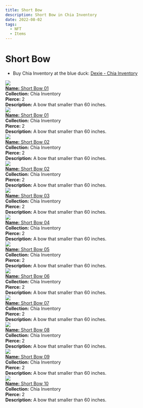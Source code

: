 ```yaml
---
title: Short Bow
description: Short Bow in Chia Inventory
date: 2022-08-02
tags:
  - NFT
  - Items
---
```


# Short Bow

- Buy Chia Inventory at the blue duck: [Dexie - Chia Inventory](https://dexie.space/offers/col16fpva26fhdjp2echs3cr7c30gzl7qe67hu9grtsjcqldz354asjsyzp6wx/xch)

<div class="item_thumbnail_detail">
<img src="https://mhrslttczhebs6uvexv4qlpj6tpqtom27eawplxiuhtt6npwwodq.arweave.net/YeMlzmLJyBl6lSXryC3p9N8JuZr5AWeu6KHnPzX2s4c"><br/>
<div><a href="https://www.spacescan.io/xch/coin/0x327ebc58ea89fd77ce3d22801320e806ab03ed059526d9e484e79903a99379ce"><strong>Name:</strong> Short Bow 01</a></div>
<div><strong>Collection:</strong> Chia Inventory</div>
<div><strong>Pierce:</strong> 2</div>
<div><strong>Description:</strong> A bow that smaller than 60 inches.</div>
</div>
<div class="item_thumbnail_detail">
<img src="https://wysajenhpma4zibrrs6vus7bx56sn2sgezkmye6ct25rephgdu.arweave.net/t_iQEkad7AcygMYy9Wkvhv30m6kYmVMwTwp67EjzmHc"><br/>
<div><a href="https://www.spacescan.io/xch/coin/0x2a9c84ce33fdac8483828f6c463de0a661fbe95a1362600503d8af7825291197"><strong>Name:</strong> Short Bow 01</a></div>
<div><strong>Collection:</strong> Chia Inventory</div>
<div><strong>Pierce:</strong> 2</div>
<div><strong>Description:</strong> A bow that smaller than 60 inches.</div>
</div>
<div class="item_thumbnail_detail">
<img src="https://2aktk2ghyfrp2dxrr444onxxczexjbco5vsbadxlmqn6mugj4e.arweave.net/0BU1aMfB-Yv0O8Y85xzb3Fkl0hE7tZBAO62Qb5lDJ4c"><br/>
<div><a href="https://www.spacescan.io/xch/coin/0xb320974a84f563884fc4d51e71a45d447c65c6242db1dd4c760bdc9739bad8bf"><strong>Name:</strong> Short Bow 02</a></div>
<div><strong>Collection:</strong> Chia Inventory</div>
<div><strong>Pierce:</strong> 2</div>
<div><strong>Description:</strong> A bow that smaller than 60 inches.</div>
</div>
<div class="item_thumbnail_detail">
<img src="https://itswwgynoa24srhrxmdbpkh2rjd4k7f7kdqkjsaxkycouwjora.arweave.net/ROVrGw1wNclE8bsGF6j6ikfFfL9Q4KTIF1YE6l_kuiI"><br/>
<div><a href="https://www.spacescan.io/xch/coin/0x62081144c2a8782c519b0364bbdc3fed55302336406f9389ccbe1d450fe9596e"><strong>Name:</strong> Short Bow 02</a></div>
<div><strong>Collection:</strong> Chia Inventory</div>
<div><strong>Pierce:</strong> 2</div>
<div><strong>Description:</strong> A bow that smaller than 60 inches.</div>
</div>
<div class="item_thumbnail_detail">
<img src="https://c4t4d45vvozcwxmr2s6gwvkhoionm64fdcb2txbg5jn5s7bs5w4q.arweave.net/FyfB87WrsitdkdS8a1VHchzWe4UYg6ncJupb2Xwy7bk"><br/>
<div><a href="https://www.spacescan.io/xch/coin/0x9f8a7cb49ae0efa8cc2e5691303e891b2c256c32481422d25d7973af0127240b"><strong>Name:</strong> Short Bow 03</a></div>
<div><strong>Collection:</strong> Chia Inventory</div>
<div><strong>Pierce:</strong> 2</div>
<div><strong>Description:</strong> A bow that smaller than 60 inches.</div>
</div>
<div class="item_thumbnail_detail">
<img src="https://swgtqqoxqvcvrnpszealwhjdzllsu65noplcvhfzgo2qy2rb65vq.arweave.net/lY04QdeFRVi18skAux0jytcqe61z1iqcuTO1DGoh92s"><br/>
<div><a href="https://www.spacescan.io/xch/coin/0x9131ef959017f1f537565a34b766686961e586302e9f5498bb24b1a7533a07e7"><strong>Name:</strong> Short Bow 04</a></div>
<div><strong>Collection:</strong> Chia Inventory</div>
<div><strong>Pierce:</strong> 2</div>
<div><strong>Description:</strong> A bow that smaller than 60 inches.</div>
</div>
<div class="item_thumbnail_detail">
<img src="https://wz7rs7mdorwvjolndagn5hihm4qcaoe4xvdhsirclj6zkm4prq.arweave.net/tn8ZfYN0bVS5bRgM3p0HZyAgOJy9RnkiIlp9lTOPj_M"><br/>
<div><a href="https://www.spacescan.io/xch/coin/0x77be59f2b78b27897f340e9750f74f17bed59674d10970eb5a5f9d325332e5fa"><strong>Name:</strong> Short Bow 05</a></div>
<div><strong>Collection:</strong> Chia Inventory</div>
<div><strong>Pierce:</strong> 2</div>
<div><strong>Description:</strong> A bow that smaller than 60 inches.</div>
</div>
<div class="item_thumbnail_detail">
<img src="https://3cmmhc6lora5rqzcz3fmbaklkqpjji4ztk4hju67p4tyu6loi6pa.arweave.net/2JjDi8t0QdjDIs7KwIFLVB6Uo5mauHTT338ninluR54"><br/>
<div><a href="https://www.spacescan.io/xch/coin/0xc08fff938b508daf10f40527500917afd3716dc784145672f6cf4a75786576a1"><strong>Name:</strong> Short Bow 06</a></div>
<div><strong>Collection:</strong> Chia Inventory</div>
<div><strong>Pierce:</strong> 2</div>
<div><strong>Description:</strong> A bow that smaller than 60 inches.</div>
</div>
<div class="item_thumbnail_detail">
<img src="https://zocefmjh5im7phfxxw2ym3cfx6ow3mlqtgxntfitb4bfg6kt2d6a.arweave.net/y4RCsSfqGfect721hmxFv51tsXCZrtmVEw8CU3lT0Pw"><br/>
<div><a href="https://www.spacescan.io/xch/coin/0x1fad9321fea935e1b96d389ccc4d0331f6a4f8559d84923d6ec11499d8433e58"><strong>Name:</strong> Short Bow 07</a></div>
<div><strong>Collection:</strong> Chia Inventory</div>
<div><strong>Pierce:</strong> 2</div>
<div><strong>Description:</strong> A bow that smaller than 60 inches.</div>
</div>
<div class="item_thumbnail_detail">
<img src="https://455z3ciqrhxcxb6vmjce2llc5y5czr4absgb5uewkyzy2ynmevsq.arweave.net/53udiRCJ7iuH1WJETS1i7josx4AMjB7QllYzjWGsJWU"><br/>
<div><a href="https://www.spacescan.io/xch/coin/0xb269f40a1610dfad786fd321046ed0273ac1402d5228c486151e047f22e3f7be"><strong>Name:</strong> Short Bow 08</a></div>
<div><strong>Collection:</strong> Chia Inventory</div>
<div><strong>Pierce:</strong> 2</div>
<div><strong>Description:</strong> A bow that smaller than 60 inches.</div>
</div>
<div class="item_thumbnail_detail">
<img src="https://zzckcxfpnepmqnc6vqentz2evxi5wvy33f6qbhoat5gnrla2.arweave.net/_zkShXK9pHsg0XqwI2edErdHbVxvZfQCdwJ9M2-KwaA"><br/>
<div><a href="https://www.spacescan.io/xch/coin/0x3053aef23a4885f92bebb3f38af6586112ada6579b10e4e802fb8f4408f175bf"><strong>Name:</strong> Short Bow 09</a></div>
<div><strong>Collection:</strong> Chia Inventory</div>
<div><strong>Pierce:</strong> 2</div>
<div><strong>Description:</strong> A bow that smaller than 60 inches.</div>
</div>
<div class="item_thumbnail_detail">
<img src="https://cr2llti4rk5jor2odjiehx2lxs5malvw66rmab2q3rcsj6jasaoq.arweave.net/FHS1zRyKupdHThpQQ99LvLrALrb3osAHUNxFJPkgkB0"><br/>
<div><a href="https://www.spacescan.io/xch/coin/0x05d3cb1e1afca6073bfdadd8891a6e8e638ddb8fdec56edb1b7b43604b7c9aa1"><strong>Name:</strong> Short Bow 10</a></div>
<div><strong>Collection:</strong> Chia Inventory</div>
<div><strong>Pierce:</strong> 2</div>
<div><strong>Description:</strong> A bow that smaller than 60 inches.</div>
</div>

